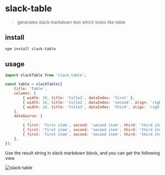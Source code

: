 # slack-table

> generates slack markdown text which looks like table

## install

```bash
npm install slack-table
```

## usage

```javascript
import slackTable from 'slack-table';

const table = slackTable({
	title: 'Table',
	columns: [
		{ width: 20, title: 'title1', dataIndex: 'first' },
		{ width: 10, title: 'title2', dataIndex: 'second', align: 'right' },
		{ width: 10, title: 'title3', dataIndex: 'third', align: 'right' },
	],
	dataSource: [
		'-',
		{ first: 'first item', second: 'second item', third: 'third item' },
		{ first: 'first item', second: 'second item', third: 'third item' },
		{ first: 'first item', second: 'second item', third: 'third item' },
	],
});
```

Use the result string in slack markdown block, and you can get the following view

![slack-table](https://user-images.githubusercontent.com/445464/86876965-d2ebbb80-c120-11ea-87ea-fe98f01c77c7.png)

